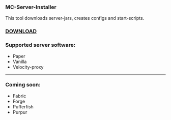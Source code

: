 ### MC-Server-Installer

This tool downloads server-jars, creates configs and start-scripts.

### [DOWNLOAD](https://github.com/MrRedRhino/mc-server-installer/releases/)

### Supported server software:
 - Paper
 - Vanilla
 - Velocity-proxy
 ---
### Coming soon:
 - Fabric
 - Forge
 - Pufferfish
 - Purpur
